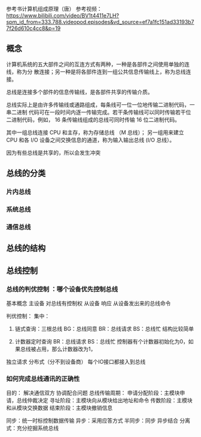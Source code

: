
参考书计算机组成原理（唐）
参考视频：https://www.bilibili.com/video/BV1t4411e7LH?spm_id_from=333.788.videopod.episodes&vd_source=ef7a1fc151ad33193b77f26d610c4cc8&p=19

## 概念

计算机系统的五大部件之间的互连方式有两种，一种是各部件之间使用单独的连线，称为分
散连接；另一种是将各部件连到一组公共信息传输线上，称为总线连接。

总线是连接多个部件的信息传输线，是各部件共享的传输介质。


总线实际上是由许多传输线或通路组成，每条线可一位一位地传输二进制代码，一串二进制
代码可在一段时间内逐一传输完成。若干条传输线可以同时传输若干位二进制代码，例如， 16
条传输线组成的总线可同时传输 16 位二进制代码。

其中一组总线连接 CPU 和主存，称为存储总线 （M 总线）；
另一组用来建立 CPU 和各 I/O 设备之间交换信息的通道，称为输入输出总线 (I/O 总线）。

因为有些总线是共享的，所以会发生冲突


## 总线的分类

### 片内总线

### 系统总线

### 通信总线


## 总线的结构


## 总线控制
### 总线的判优控制 ：哪个设备优先控制总线
 基本概念
主设备 对总线有控制权
从设备 响应 从设备发出来的总线命令

判优控制：
集中：
1. 链式查询：三根总线
BG：总线同意
BR：总线请求
BS：总线忙
结构比较简单

2. 计数器定时查询
BR：总线请求
BS：总线忙
控制器有个计数器初始化为0，如果总线被占用，那么计数器改为1，


独立请求
分布式（分不到设备商）
每个IO接口都接入到总线


### 如何完成总线通讯的正确性
目的： 解决通信双方 协调配合问题
总线传输周期：
申请分配阶段：主模块申请，总线仲裁决定
寻址阶段：主模块向从模块给出地址和命令
传数阶段：主模块和从模块交换数据
结束阶段：主模块撤销信息

同步：统一时标控制数据传输
异步：采用应答方式
半同步：同步 异步结合
分离式：充分挖掘系统总线



